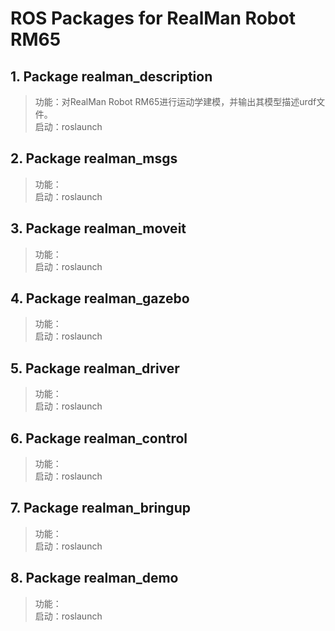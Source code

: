 # ROS Packages for RealMan Robot RM65

## 1. Package realman_description

> 功能：对RealMan Robot RM65进行运动学建模，并输出其模型描述urdf文件。<br>
> 启动：roslaunch

## 2. Package realman_msgs

> 功能：<br>
> 启动：roslaunch

## 3. Package realman_moveit

> 功能：<br>
> 启动：roslaunch

## 4. Package realman_gazebo

> 功能：<br>
> 启动：roslaunch

## 5. Package realman_driver

> 功能：<br>
> 启动：roslaunch

## 6. Package realman_control

> 功能：<br>
> 启动：roslaunch

## 7. Package realman_bringup

> 功能：<br>
> 启动：roslaunch

## 8. Package realman_demo

> 功能：<br>
> 启动：roslaunch
